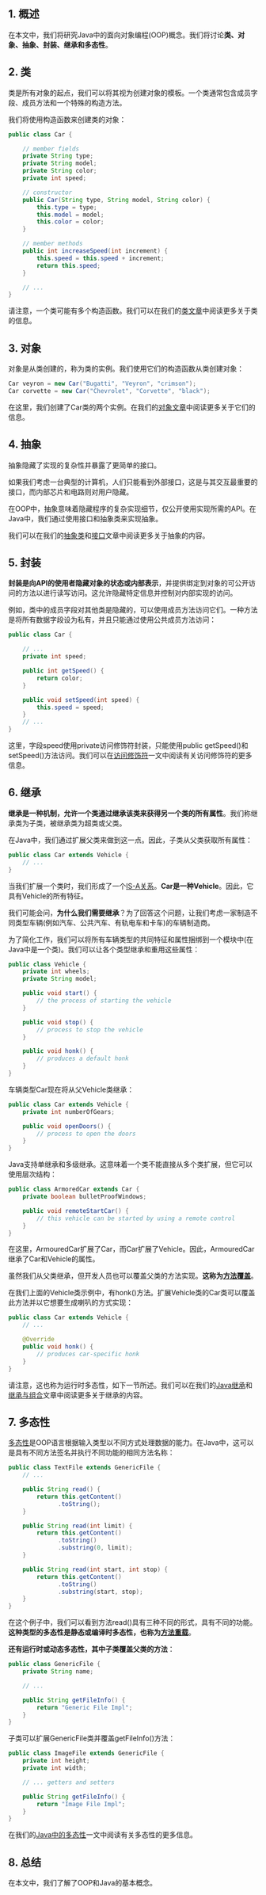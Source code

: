 ## 1. 概述

在本文中，我们将研究Java中的面向对象编程(OOP)概念。我们将讨论**类、对象、抽象、封装、继承和多态性**。

## 2. 类

类是所有对象的起点，我们可以将其视为创建对象的模板。一个类通常包含成员字段、成员方法和一个特殊的构造方法。

我们将使用构造函数来创建类的对象：

```java
public class Car {

    // member fields
    private String type;
    private String model;
    private String color;
    private int speed;

    // constructor
    public Car(String type, String model, String color) {
        this.type = type;
        this.model = model;
        this.color = color;
    }

    // member methods
    public int increaseSpeed(int increment) {
        this.speed = this.speed + increment;
        return this.speed;
    }

    // ...
}
```

请注意，一个类可能有多个构造函数。我们可以在我们的[类文章](https://www.baeldung.com/java-classes-objects#classes)中阅读更多关于类的信息。

## 3. 对象

对象是从类创建的，称为类的实例。我们使用它们的构造函数从类创建对象：

```java
Car veyron = new Car("Bugatti", "Veyron", "crimson");
Car corvette = new Car("Chevrolet", "Corvette", "black");
```

在这里，我们创建了Car类的两个实例。在我们的[对象文章](https://www.baeldung.com/java-classes-objects#objects)中阅读更多关于它们的信息。

## 4. 抽象

抽象隐藏了实现的复杂性并暴露了更简单的接口。

如果我们考虑一台典型的计算机，人们只能看到外部接口，这是与其交互最重要的接口，而内部芯片和电路则对用户隐藏。

在OOP中，抽象意味着隐藏程序的复杂实现细节，仅公开使用实现所需的API。在Java中，我们通过使用接口和抽象类来实现抽象。

我们可以在我们的[抽象类](https://www.baeldung.com/java-abstract-class)和[接口](https://www.baeldung.com/java-interfaces)文章中阅读更多关于抽象的内容。

## 5. 封装

**封装是向API的使用者隐藏对象的状态或内部表示**，并提供绑定到对象的可公开访问的方法以进行读写访问。这允许隐藏特定信息并控制对内部实现的访问。

例如，类中的成员字段对其他类是隐藏的，可以使用成员方法访问它们。一种方法是将所有数据字段设为私有，并且只能通过使用公共成员方法访问：

```java
public class Car {

    // ...
    private int speed;

    public int getSpeed() {
        return color;
    }

    public void setSpeed(int speed) {
        this.speed = speed;
    }
    // ...
}
```

这里，字段speed使用private访问修饰符封装，只能使用public getSpeed()和setSpeed()方法访问。我们可以在[访问修饰符](https://www.baeldung.com/java-access-modifiers)一文中阅读有关访问修饰符的更多信息。

## 6. 继承

**继承是一种机制，允许一个类通过继承该类来获得另一个类的所有属性**。我们称继承类为子类，被继承类为超类或父类。

在Java中，我们通过扩展父类来做到这一点。因此，子类从父类获取所有属性：

```java
public class Car extends Vehicle {
    // ...
}
```

当我们扩展一个类时，我们形成了一个[IS-A关系](https://www.baeldung.com/java-inheritance-composition)。**Car是一种Vehicle**。因此，它具有Vehicle的所有特征。

我们可能会问，**为什么我们需要继承**？为了回答这个问题，让我们考虑一家制造不同类型车辆(例如汽车、公共汽车、有轨电车和卡车)的车辆制造商。

为了简化工作，我们可以将所有车辆类型的共同特征和属性捆绑到一个模块中(在Java中是一个类)。我们可以让各个类型继承和重用这些属性：

```java
public class Vehicle {
    private int wheels;
    private String model;

    public void start() {
        // the process of starting the vehicle
    }

    public void stop() {
        // process to stop the vehicle
    }

    public void honk() {
        // produces a default honk 
    }
}
```

车辆类型Car现在将从父Vehicle类继承：

```java
public class Car extends Vehicle {
    private int numberOfGears;

    public void openDoors() {
        // process to open the doors
    }
}
```

Java支持单继承和多级继承。这意味着一个类不能直接从多个类扩展，但它可以使用层次结构：

```java
public class ArmoredCar extends Car {
    private boolean bulletProofWindows;

    public void remoteStartCar() {
        // this vehicle can be started by using a remote control
    }
}
```

在这里，ArmouredCar扩展了Car，而Car扩展了Vehicle。因此，ArmouredCar继承了Car和Vehicle的属性。

虽然我们从父类继承，但开发人员也可以覆盖父类的方法实现。**这称为[方法覆盖](https://www.baeldung.com/java-method-overload-override#method-overriding)**。

在我们上面的Vehicle类示例中，有honk()方法。扩展Vehicle类的Car类可以覆盖此方法并以它想要生成喇叭的方式实现：

```java
public class Car extends Vehicle {
    // ...

    @Override
    public void honk() {
        // produces car-specific honk 
    }
}
```

请注意，这也称为运行时多态性，如下一节所述。我们可以在我们的[Java继承](https://www.baeldung.com/java-inheritance)和[继承与组合](https://www.baeldung.com/java-inheritance-composition)文章中阅读更多关于继承的内容。

## 7. 多态性

[多态性](https://www.baeldung.com/cs/polymorphism)是OOP语言根据输入类型以不同方式处理数据的能力。在Java中，这可以是具有不同方法签名并执行不同功能的相同方法名称：

```java
public class TextFile extends GenericFile {
    // ...

    public String read() {
        return this.getContent()
              .toString();
    }

    public String read(int limit) {
        return this.getContent()
              .toString()
              .substring(0, limit);
    }

    public String read(int start, int stop) {
        return this.getContent()
              .toString()
              .substring(start, stop);
    }
}
```

在这个例子中，我们可以看到方法read()具有三种不同的形式，具有不同的功能。**这种类型的多态性是静态或编译时多态性，也称为[方法重载](https://www.baeldung.com/java-method-overload-override#method-overloading)**。

**还有运行时或动态多态性，其中子类覆盖父类的方法**：

```java
public class GenericFile {
    private String name;

    // ...

    public String getFileInfo() {
        return "Generic File Impl";
    }
}
```

子类可以扩展GenericFile类并覆盖getFileInfo()方法：

```java
public class ImageFile extends GenericFile {
    private int height;
    private int width;

    // ... getters and setters

    public String getFileInfo() {
        return "Image File Impl";
    }
}
```

在我们的[Java中的多态性](https://www.baeldung.com/java-polymorphism)一文中阅读有关多态性的更多信息。

## 8. 总结

在本文中，我们了解了OOP和Java的基本概念。